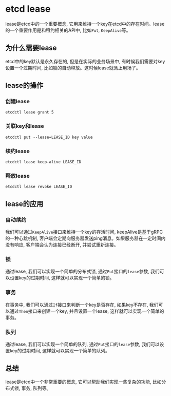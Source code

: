 # etcd lease

lease是etcd中的一个重要概念, 它用来维持一个key在etcd中的存在时间。lease的一个重要作用是和租约相关的API中, 比如`Put`, `KeepAlive`等。

## 为什么需要lease

etcd中的key默认是永久存在的, 但是在实际的业务场景中, 有时候我们需要对key设置一个过期时间, 比如锁的自动释放。这时候lease就派上用场了。

## lease的操作

### 创建lease

```shell
etcdctl lease grant 5
```

### 关联key和lease

```shell
etcdctl put --lease=LEASE_ID key value
```

### 续约lease

```shell
etcdctl lease keep-alive LEASE_ID
```

### 释放lease

```shell
etcdctl lease revoke LEASE_ID
```

## lease的应用

### 自动续约

我们可以通过`KeepAlive`接口来维持一个key的存活时间, keepAlive是基于gRPC的一种心跳机制, 客户端会定期向服务器发送ping消息。如果服务器在一定时间内没有响应, 客户端会认为连接已经断开, 并尝试重新连接。

### 锁

通过lease, 我们可以实现一个简单的分布式锁, 通过`Put`接口的`lease`参数, 我们可以设置key的过期时间, 这样就可以实现一个简单的锁。

### 事务

在事务中, 我们可以通过`If`接口来判断一个key是否存在, 如果key不存在, 我们可以通过`Then`接口来创建一个key, 并且设置一个lease, 这样就可以实现一个简单的事务。

### 队列

通过lease, 我们可以实现一个简单的队列, 通过`Put`接口的`lease`参数, 我们可以设置key的过期时间, 这样就可以实现一个简单的队列。

## 总结

lease是etcd中一个非常重要的概念, 它可以帮助我们实现一些复杂的功能, 比如分布式锁, 事务, 队列等。
